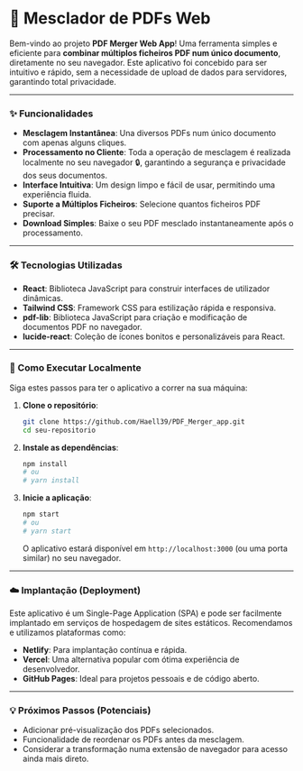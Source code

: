# 📄 Mesclador de PDFs Web

Bem-vindo ao projeto **PDF Merger Web App**! Uma ferramenta simples e eficiente para **combinar múltiplos ficheiros PDF num único documento**, diretamente no seu navegador. Este aplicativo foi concebido para ser intuitivo e rápido, sem a necessidade de upload de dados para servidores, garantindo total privacidade.

---

### ✨ Funcionalidades

* **Mesclagem Instantânea**: Una diversos PDFs num único documento com apenas alguns cliques.
* **Processamento no Cliente**: Toda a operação de mesclagem é realizada localmente no seu navegador 🔒, garantindo a segurança e privacidade dos seus documentos.
* **Interface Intuitiva**: Um design limpo e fácil de usar, permitindo uma experiência fluida.
* **Suporte a Múltiplos Ficheiros**: Selecione quantos ficheiros PDF precisar.
* **Download Simples**: Baixe o seu PDF mesclado instantaneamente após o processamento.

---

### 🛠️ Tecnologias Utilizadas

* **React**: Biblioteca JavaScript para construir interfaces de utilizador dinâmicas.
* **Tailwind CSS**: Framework CSS para estilização rápida e responsiva.
* **pdf-lib**: Biblioteca JavaScript para criação e modificação de documentos PDF no navegador.
* **lucide-react**: Coleção de ícones bonitos e personalizáveis para React.

---

### 🚀 Como Executar Localmente

Siga estes passos para ter o aplicativo a correr na sua máquina:

1.  **Clone o repositório**:

    ```bash
    git clone https://github.com/Haell39/PDF_Merger_app.git 
    cd seu-repositorio
    ```

2.  **Instale as dependências**:

    ```bash
    npm install
    # ou
    # yarn install
    ```

3.  **Inicie a aplicação**:

    ```bash
    npm start
    # ou
    # yarn start
    ```

    O aplicativo estará disponível em `http://localhost:3000` (ou uma porta similar) no seu navegador.

---

### ☁️ Implantação (Deployment)

Este aplicativo é um Single-Page Application (SPA) e pode ser facilmente implantado em serviços de hospedagem de sites estáticos. Recomendamos e utilizamos plataformas como:

* **Netlify**: Para implantação contínua e rápida.
* **Vercel**: Uma alternativa popular com ótima experiência de desenvolvedor.
* **GitHub Pages**: Ideal para projetos pessoais e de código aberto.

---

### 💡 Próximos Passos (Potenciais)

* Adicionar pré-visualização dos PDFs selecionados.
* Funcionalidade de reordenar os PDFs antes da mesclagem.
* Considerar a transformação numa extensão de navegador para acesso ainda mais direto.
